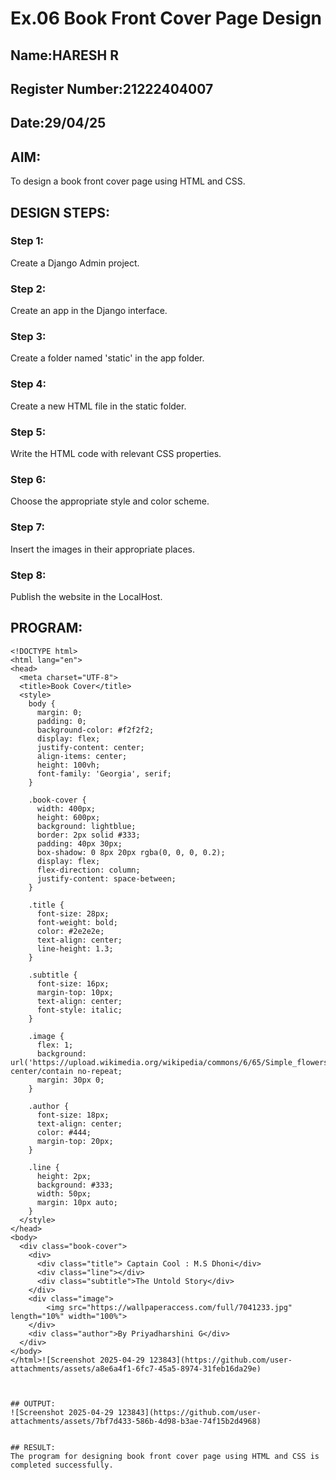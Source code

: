 # Ex.06 Book Front Cover Page Design
## Name:HARESH R
## Register Number:21222404007
## Date:29/04/25

## AIM:
To design a book front cover page using HTML and CSS.

## DESIGN STEPS:

### Step 1:
Create a Django Admin project.

### Step 2:
Create an app in the Django interface.

### Step 3:
Create a folder named 'static' in the app folder.

### Step 4:
Create a new HTML file in the static folder.

### Step 5:
Write the HTML code with relevant CSS properties.

### Step 6:
Choose the appropriate style and color scheme.

### Step 7:
Insert the images in their appropriate places.

### Step 8:
Publish the website in the LocalHost.

## PROGRAM:
```
<!DOCTYPE html>
<html lang="en">
<head>
  <meta charset="UTF-8">
  <title>Book Cover</title>
  <style>
    body {
      margin: 0;
      padding: 0;
      background-color: #f2f2f2;
      display: flex;
      justify-content: center;
      align-items: center;
      height: 100vh;
      font-family: 'Georgia', serif;
    }

    .book-cover {
      width: 400px;
      height: 600px;
      background: lightblue;
      border: 2px solid #333;
      padding: 40px 30px;
      box-shadow: 0 8px 20px rgba(0, 0, 0, 0.2);
      display: flex;
      flex-direction: column;
      justify-content: space-between;
    }

    .title {
      font-size: 28px;
      font-weight: bold;
      color: #2e2e2e;
      text-align: center;
      line-height: 1.3;
    }

    .subtitle {
      font-size: 16px;
      margin-top: 10px;
      text-align: center;
      font-style: italic;
    }

    .image {
      flex: 1;
      background: url('https://upload.wikimedia.org/wikipedia/commons/6/65/Simple_flowers_black_line_art.png') center/contain no-repeat;
      margin: 30px 0;
    }

    .author {
      font-size: 18px;
      text-align: center;
      color: #444;
      margin-top: 20px;
    }

    .line {
      height: 2px;
      background: #333;
      width: 50px;
      margin: 10px auto;
    }
  </style>
</head>
<body>
  <div class="book-cover">
    <div>
      <div class="title"> Captain Cool : M.S Dhoni</div>
      <div class="line"></div>
      <div class="subtitle">The Untold Story</div>
    </div>
    <div class="image">
        <img src="https://wallpaperaccess.com/full/7041233.jpg" length="10%" width="100%">
    </div>
    <div class="author">By Priyadharshini G</div>
  </div>
</body>
</html>![Screenshot 2025-04-29 123843](https://github.com/user-attachments/assets/a8e6a4f1-6fc7-45a5-8974-31feb16da29e)

  

## OUTPUT:
![Screenshot 2025-04-29 123843](https://github.com/user-attachments/assets/7bf7d433-586b-4d98-b3ae-74f15b2d4968)


## RESULT:
The program for designing book front cover page using HTML and CSS is completed successfully.
